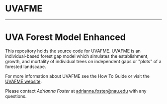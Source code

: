 # UVAFME 

----------------

# UVA Forest Model Enhanced

This repository holds the source code for UVAFME. UVAFME is an individual-based forest gap model which simulates the establishment, growth, and mortality of individual trees on independent gaps or "plots" of a forested landscape. 

For more information about UVAFME see the How To Guide or visit the [UVAFME website](https://uvafme.github.io/).

Please contact *Adrianna Foster* at adrianna.foster@nau.edu with any questions.
